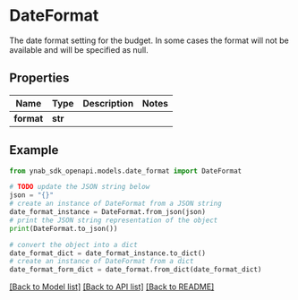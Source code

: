 # DateFormat

The date format setting for the budget.  In some cases the format will not be available and will be specified as null.

## Properties

Name | Type | Description | Notes
------------ | ------------- | ------------- | -------------
**format** | **str** |  | 

## Example

```python
from ynab_sdk_openapi.models.date_format import DateFormat

# TODO update the JSON string below
json = "{}"
# create an instance of DateFormat from a JSON string
date_format_instance = DateFormat.from_json(json)
# print the JSON string representation of the object
print(DateFormat.to_json())

# convert the object into a dict
date_format_dict = date_format_instance.to_dict()
# create an instance of DateFormat from a dict
date_format_form_dict = date_format.from_dict(date_format_dict)
```
[[Back to Model list]](../README.md#documentation-for-models) [[Back to API list]](../README.md#documentation-for-api-endpoints) [[Back to README]](../README.md)


